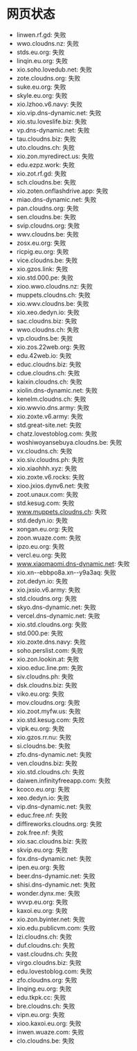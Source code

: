 # 网页状态
- linwen.rf.gd: 失败
- wwo.cloudns.nz: 失败
- stds.eu.org: 失败
- linqin.eu.org: 失败
- xio.soho.lovedub.net: 失败
- zote.cloudns.org: 失败
- suke.eu.org: 失败
- skyle.eu.org: 失败
- xio.lzhoo.v6.navy: 失败
- xio.vip.dns-dynamic.net: 失败
- xio.stu.loveslife.biz: 失败
- vp.dns-dynamic.net: 失败
- tau.cloudns.biz: 失败
- uto.cloudns.ch: 失败
- xio.zon.myredirect.us: 失败
- edu.ezpz.work: 失败
- xio.zot.rf.gd: 失败
- sch.cloudns.be: 失败
- xio.zoten.onflashdrive.app: 失败
- miao.dns-dynamic.net: 失败
- pan.cloudns.org: 失败
- sen.cloudns.be: 失败
- svip.cloudns.org: 失败
- wwv.cloudns.be: 失败
- zosx.eu.org: 失败
- ricpig.eu.org: 失败
- vice.cloudns.be: 失败
- xio.gzos.link: 失败
- xio.std.000.pe: 失败
- xioo.wwo.cloudns.nz: 失败
- muppets.cloudns.ch: 失败
- xio.wwv.cloudns.be: 失败
- xio.xeo.dedyn.io: 失败
- sac.cloudns.biz: 失败
- wwo.cloudns.ch: 失败
- vp.cloudns.be: 失败
- xio.zos.22web.org: 失败
- edu.42web.io: 失败
- educ.cloudns.biz: 失败
- cdue.cloudns.ch: 失败
- kaixin.cloudns.ch: 失败
- xiolin.dns-dynamic.net: 失败
- kenelm.cloudns.ch: 失败
- xio.wwvio.dns.army: 失败
- xio.zoxte.v6.army: 失败
- std.great-site.net: 失败
- chatz.lovestoblog.com: 失败
- woshiwoyansebuya.cloudns.be: 失败
- vx.cloudns.ch: 失败
- xio.siv.cloudns.ph: 失败
- xio.xiaohhh.xyz: 失败
- xio.zoxte.v6.rocks: 失败
- xioo.jxios.dynv6.net: 失败
- zoot.unaux.com: 失败
- std.kesug.com: 失败
- www.muppets.cloudns.ch: 失败
- std.dedyn.io: 失败
- xongan.eu.org: 失败
- zoon.wuaze.com: 失败
- ipzo.eu.org: 失败
- vercl.eu.org: 失败
- www.xiaomaomi.dns-dynamic.net: 失败
- xio.xn--ebbpo8a.xn--y9a3aq: 失败
- zot.dedyn.io: 失败
- xio.jxsio.v6.army: 失败
- std.cloudns.org: 失败
- skyo.dns-dynamic.net: 失败
- vercel.dns-dynamic.net: 失败
- xio.std.cloudns.org: 失败
- std.000.pe: 失败
- xio.zoxte.dns.navy: 失败
- soho.perslist.com: 失败
- xio.zon.lookin.at: 失败
- xioo.educ.line.pm: 失败
- siv.cloudns.ph: 失败
- dsk.cloudns.biz: 失败
- viko.eu.org: 失败
- mov.cloudns.org: 失败
- xio.zoot.myfw.us: 失败
- xio.std.kesug.com: 失败
- vipk.eu.org: 失败
- xio.gzos.rr.nu: 失败
- si.cloudns.be: 失败
- zfo.dns-dynamic.net: 失败
- ven.cloudns.biz: 失败
- xio.std.cloudns.ch: 失败
- daiwen.infinityfreeapp.com: 失败
- kcoco.eu.org: 失败
- xeo.dedyn.io: 失败
- vip.dns-dynamic.net: 失败
- educ.free.nf: 失败
- diffireworks.cloudns.org: 失败
- zok.free.nf: 失败
- xio.sac.cloudns.biz: 失败
- skvip.eu.org: 失败
- fox.dns-dynamic.net: 失败
- ipen.eu.org: 失败
- beer.dns-dynamic.net: 失败
- shisi.dns-dynamic.net: 失败
- wonder.dynx.me: 失败
- wvvp.eu.org: 失败
- kaxoi.eu.org: 失败
- xio.zon.byinter.net: 失败
- xio.edu.publicvm.com: 失败
- lzi.cloudns.ch: 失败
- duf.cloudns.ch: 失败
- vast.cloudns.ch: 失败
- virgo.cloudns.biz: 失败
- edu.lovestoblog.com: 失败
- zfo.cloudns.org: 失败
- linqing.eu.org: 失败
- edu.tkpk.cc: 失败
- bre.cloudns.ch: 失败
- vipn.eu.org: 失败
- xioo.kaxoi.eu.org: 失败
- inwen.wuaze.com: 失败
- clo.cloudns.be: 失败
